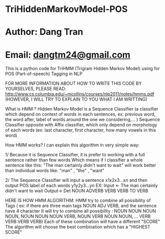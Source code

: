 # TriHiddenMarkovModel-POS
# Author: Dang Tran
# Email: dangtm24@gmail.com

This is a python code for TriHMM (Trigram Hidden Markov Model) using for POS (Part-of-speech) Tagging in NLP

FOR MORE INFORMATION ABOUT HOW TO WRITE THIS CODE BY YOURSELVES, PLEASE READ:
        http://www.cs.columbia.edu/~mcollins/courses/nlp2011/notes/hmms.pdf
        (HOWEVER, I WILL TRY TO EXPLAIN TO YOU WHAT I AM WRITTING)

What is HMM ?
Hidden Markov Model is a Sequence Classifier (a classifier which depend on context of words in each sentences, ex: previous word, the word after, label of words around the one we considering,... )
Sequence Classifier opposite with Affix classifier, which only depend on morphology of each words (ex: last character, first character, how many vowels in this word)


How HMM works?
I can explain this algorithm in very simple way:

1/ Because it is Sequence Classifier, it is prefer to working with a full sentence rather than few words
Which means if I classifier a whole sentence like this:
    "The man certainly didn't want to wait"
will work better than individual words like:
    "man" , "the" , "want"


2/ The Sequence Classifier will input a sentence x1x2x3...xn and then output POS label of each words y1y2y3...yn
EX:
Input <- The man  certainly didn't want to wait
Output-> Det NOUN ADVERB    VERB   VERB TO VERB

HERE IS HOW HMM ALGORITHM:
HMM try to combine all possibility of Tags (
    ex: if there are three main tags NOUN ADJ VERB, and the sentence have 4 character
    It will try to combine all possibility : NOUN NOUN NOUN NOUN,
                                             NOUN NOUN NOUN VERB,
                                             NOUN VERB NOUN NOUN,
                                             ...
                                             VERB VERB VERB VERB)
Each of these combination will have a different "SCORE"
The algorithm will choose the best combination which has a "HIGHEST SCORE"
